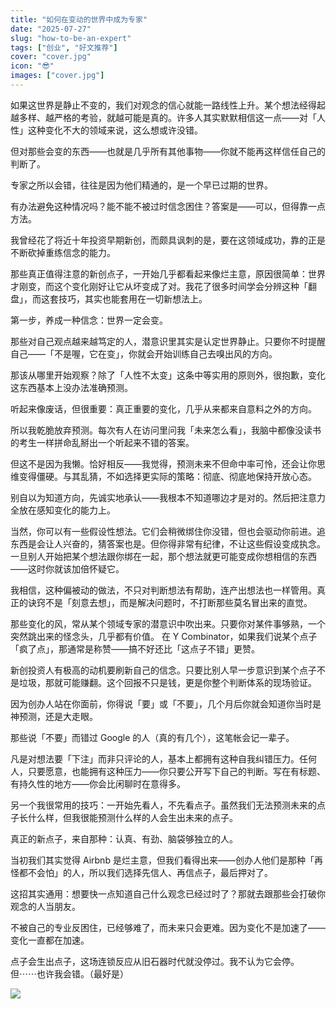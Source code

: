 ```yaml
---
title: "如何在变动的世界中成为专家"
date: "2025-07-27"
slug: "how-to-be-an-expert"
tags: ["创业", "好文推荐"]
cover: "cover.jpg"
icon: "😎"
images: ["cover.jpg"]
---
```

如果这世界是静止不变的，我们对观念的信心就能一路线性上升。某个想法经得起越多样、越严格的考验，就越可能是真的。许多人其实默默相信这一点——对「人性」这种变化不大的领域来说，这么想或许没错。



但对那些会变的东西——也就是几乎所有其他事物——你就不能再这样信任自己的判断了。



专家之所以会错，往往是因为他们精通的，是一个早已过期的世界。



有办法避免这种情况吗？能不能不被过时信念困住？答案是——可以，但得靠一点方法。



我曾经花了将近十年投资早期新创，而颇具讽刺的是，要在这领域成功，靠的正是不断砍掉重练信念的能力。



那些真正值得注意的新创点子，一开始几乎都看起来像烂主意，原因很简单：世界才刚变，而这个变化刚好让它从坏变成了对。我花了很多时间学会分辨这种「翻盘」，而这套技巧，其实也能套用在一切新想法上。



第一步，养成一种信念：世界一定会变。



那些对自己观点越来越笃定的人，潜意识里其实是认定世界静止。只要你不时提醒自己——「不是喔，它在变」，你就会开始训练自己去嗅出风的方向。



那该从哪里开始观察？除了「人性不太变」这条中等实用的原则外，很抱歉，变化这东西基本上没办法准确预测。



听起来像废话，但很重要：真正重要的变化，几乎从来都来自意料之外的方向。



所以我乾脆放弃预测。每次有人在访问里问我「未来怎么看」，我脑中都像没读书的考生一样拼命乱掰出一个听起来不错的答案。



但这不是因为我懒。恰好相反——我觉得，预测未来不但命中率可怜，还会让你思维变得僵硬。与其乱猜，不如选择更实际的策略：彻底、彻底地保持开放心态。



别自以为知道方向，先诚实地承认——我根本不知道哪边才是对的。然后把注意力全放在感知变化的能力上。



当然，你可以有一些假设性想法。它们会稍微绑住你没错，但也会驱动你前进。追东西是会让人兴奋的，猜答案也是。但你得非常有纪律，不让这些假设变成执念。
一旦别人开始把某个想法跟你绑在一起，那个想法就更可能变成你想相信的东西——这时你就该加倍怀疑它。



我相信，这种偏被动的做法，不只对判断想法有帮助，连产出想法也一样管用。真正的诀窍不是「刻意去想」，而是解决问题时，不打断那些莫名冒出来的直觉。



那些变化的风，常从某个领域专家的潜意识中吹出来。只要你对某件事够熟，一个突然跳出来的怪念头，几乎都有价值。
在 Y Combinator，如果我们说某个点子「疯了点」，那通常是称赞——搞不好还比「这点子不错」更赞。



新创投资人有极高的动机要刷新自己的信念。只要比别人早一步意识到某个点子不是垃圾，那就可能赚翻。这个回报不只是钱，更是你整个判断体系的现场验证。



因为创办人站在你面前，你得说「要」或「不要」，几个月后你就会知道你当时是神预测，还是大走眼。



那些说「不要」而错过 Google 的人（真的有几个），这笔帐会记一辈子。



凡是对想法要「下注」而非只评论的人，基本上都拥有这种自我纠错压力。任何人，只要愿意，也能拥有这种压力——你只要公开写下自己的判断。写在有标题、有持久性的地方——你会比闲聊时在意得多。



另一个我很常用的技巧：一开始先看人，不先看点子。虽然我们无法预测未来的点子长什么样，但我很能预测什么样的人会生出未来的点子。



真正的新点子，来自那种：认真、有劲、脑袋够独立的人。



当初我们其实觉得 Airbnb 是烂主意，但我们看得出来——创办人他们是那种「再怪都不会怕」的人，所以我们选择先信人、再信点子，最后押对了。



这招其实通用：想要快一点知道自己什么观念已经过时了？那就去跟那些会打破你观念的人当朋友。



不被自己的专业反困住，已经够难了，而未来只会更难。因为变化不是加速了——变化一直都在加速。



点子会生出点子，这场连锁反应从旧石器时代就没停过。我不认为它会停。
但⋯⋯也许我会错。（最好是）




![](https://prod-files-secure.s3.us-west-2.amazonaws.com/112d0858-5090-4d34-a606-b75eb8d65fd2/46476355-9cf3-4e99-9b7a-3531bc426380/1000202064.png?X-Amz-Algorithm=AWS4-HMAC-SHA256&X-Amz-Content-Sha256=UNSIGNED-PAYLOAD&X-Amz-Credential=ASIAZI2LB4664HQBGZV3%2F20251020%2Fus-west-2%2Fs3%2Faws4_request&X-Amz-Date=20251020T174447Z&X-Amz-Expires=3600&X-Amz-Security-Token=IQoJb3JpZ2luX2VjEEgaCXVzLXdlc3QtMiJHMEUCIQC4Vvf1sSzz0n%2B1cJmykeI7Di7P6SMPw9oPL1XXvQs38AIgFTutM09Mfwa%2BoP2wIjwuKexMLAVobnNfrTATjgG%2BYHYqiAQI8f%2F%2F%2F%2F%2F%2F%2F%2F%2F%2FARAAGgw2Mzc0MjMxODM4MDUiDKLdvi9VmOW3eWft7SrcA1MWsNq3XKglIiMjn26EoAbRLClekZ80nhOOk24zC5OkmK7pKgB4jqcRmqWcCupkh3qdxFOOo%2FyyCL6fRomKCTTMT4abljIObo8gaXICtYYDKBlNCIe1BW3Z8%2BVYCW20EyDvKeULO6Lz4A5VzYe7Ho84hlpbbV5WtdTP8GcuOm4N4dBcSgZhkCK0lecrXxc1EZwDEPFlZYOkF55AkihukmPiyJTt2Q%2Bv8ZGYfq44lPPk2JLFeWv%2BBPDrkuF%2FcyMS4ONpp%2B3Yo3%2FfIkg7lusvxefhGR7nxkgvqAVXycCipmD6CCZowkQwXgavu1%2BKyNyMoBcPRYTtmUyTNJp%2FbLoTd57GDEuEvhlzmVjEqUq442tEWH2LG%2FBVQWlhJPUNZuUKgNb%2FDj1RwrX3W7wo1%2FRq8Iya5q3yNlhTbXf%2BjOiV5RE39n2a%2FLZ8B00fa9C%2BL8kvGg%2FblJfa%2BFHm42%2BQYuTfIUy1Rjh2PGpo%2FXaaIbWDKKTrqSvFa4Neh%2BWrPNf0cWDQJDqs7vTYBvUp0kDxuAA9dJOJgDJsCjOrHAWfUWssJy34HsFdzl8fty2qMlE%2F%2Bd%2BmtgLM7oV50%2FHLpHqK5zdPTfWiVU8yYeKE6LlIxphWQQpcZ5VjnwzSX9hF4rkhMLG32ccGOqUBfoz7gXunTQoovu0uW1T0OO6qEqJrXvYEjz53WhGlxt4mHkkRM%2BjHC3n0%2Bm%2Ftxl%2Fr1WEGmemGki%2BWC2VjFhoMMPRXb3yHJPZSRRHmL3BhHvZypXl%2BCRbEJRoONX3Gc%2BRVpKwAz%2F9K%2FepUIPlUvFYP5ry6cEaaBs8wy9AVfwM94WTwKFdQE1C0SKxfrU3v4%2BmiJi5cwTdci%2Bx%2B4p65TbaDzPyA9h1h&X-Amz-Signature=9496589147de2c0cc08de688a951b0c52ee02ffc747fd62252cfce882de3ee0e&X-Amz-SignedHeaders=host&x-amz-checksum-mode=ENABLED&x-id=GetObject)

